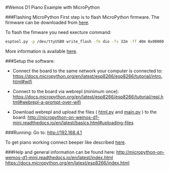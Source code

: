 #Wemos D1 Piano Example with MicroPython

###Flashing MicroPython
First step is to flash MicroPython firmware. The firmware can be downloaded from [here](http://micropython.org/download#esp8266).

To flash the fimware you need execture command:
```bash
esptool.py -p /dev/ttyUSB0 write_flash -fm dio -fs 32m -ff 40m 0x00000 esp8266-20161017-v1.8.5.bin
```
More information is available [here](https://docs.micropython.org/en/latest/esp8266/esp8266/tutorial/intro.html).


###Setup the software:

- Connect the board to the same network your computer is connected to:
https://docs.micropython.org/en/latest/esp8266/esp8266/tutorial/intro.html#wifi

- Connect to the board via webrepl (minimum once):
https://docs.micropython.org/en/latest/esp8266/esp8266/tutorial/repl.html#webrepl-a-prompt-over-wifi

- Download webrepl and upload the files ( [html.py](https://raw.githubusercontent.com/themperek/piano/master/html.py) and [main.py](https://raw.githubusercontent.com/themperek/piano/master/main.py) ) to the board:
http://micropython-on-wemos-d1-mini.readthedocs.io/en/latest/basics.html#uploading-files

###Running:
Go to: http://192.168.4.1

To get piano working connect beeper like described [here](http://micropython-on-wemos-d1-mini.readthedocs.io/en/latest/basics.html#beepers).

###Help and general information can be found here:
http://micropython-on-wemos-d1-mini.readthedocs.io/en/latest/index.html
https://docs.micropython.org/en/latest/esp8266/index.html
